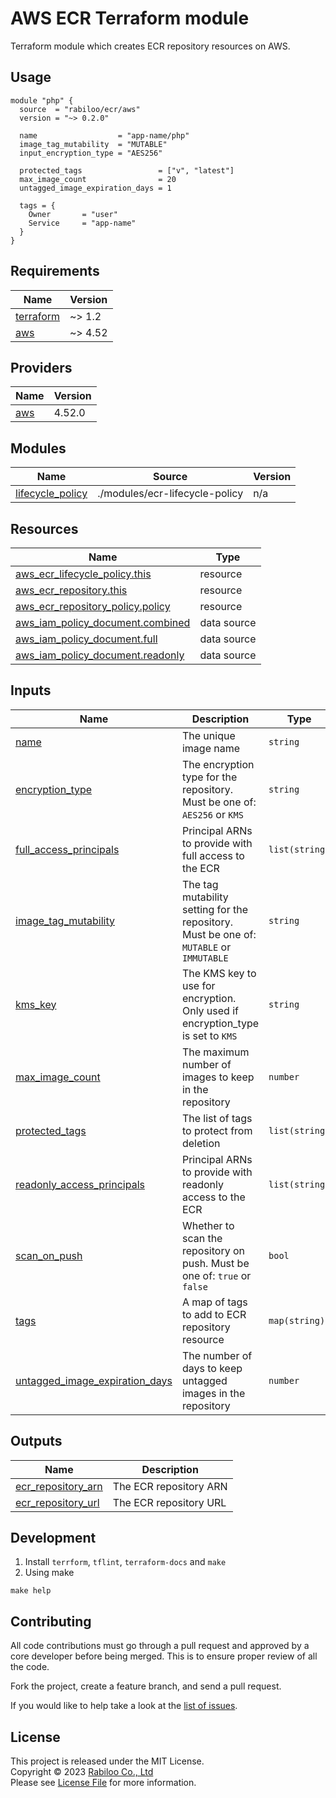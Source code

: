 # AWS ECR Terraform module

Terraform module which creates ECR repository resources on AWS.

## Usage

```hcl
module "php" {
  source  = "rabiloo/ecr/aws"
  version = "~> 0.2.0"

  name                  = "app-name/php"
  image_tag_mutability  = "MUTABLE"
  input_encryption_type = "AES256"

  protected_tags                 = ["v", "latest"]
  max_image_count                = 20
  untagged_image_expiration_days = 1

  tags = {
    Owner       = "user"
    Service     = "app-name"
  }
}
```

<!-- BEGIN_TF_DOCS -->
## Requirements

| Name | Version |
|------|---------|
| <a name="requirement_terraform"></a> [terraform](#requirement\_terraform) | ~> 1.2 |
| <a name="requirement_aws"></a> [aws](#requirement\_aws) | ~> 4.52 |

## Providers

| Name | Version |
|------|---------|
| <a name="provider_aws"></a> [aws](#provider\_aws) | 4.52.0 |

## Modules

| Name | Source | Version |
|------|--------|---------|
| <a name="module_lifecycle_policy"></a> [lifecycle\_policy](#module\_lifecycle\_policy) | ./modules/ecr-lifecycle-policy | n/a |

## Resources

| Name | Type |
|------|------|
| [aws_ecr_lifecycle_policy.this](https://registry.terraform.io/providers/hashicorp/aws/latest/docs/resources/ecr_lifecycle_policy) | resource |
| [aws_ecr_repository.this](https://registry.terraform.io/providers/hashicorp/aws/latest/docs/resources/ecr_repository) | resource |
| [aws_ecr_repository_policy.policy](https://registry.terraform.io/providers/hashicorp/aws/latest/docs/resources/ecr_repository_policy) | resource |
| [aws_iam_policy_document.combined](https://registry.terraform.io/providers/hashicorp/aws/latest/docs/data-sources/iam_policy_document) | data source |
| [aws_iam_policy_document.full](https://registry.terraform.io/providers/hashicorp/aws/latest/docs/data-sources/iam_policy_document) | data source |
| [aws_iam_policy_document.readonly](https://registry.terraform.io/providers/hashicorp/aws/latest/docs/data-sources/iam_policy_document) | data source |

## Inputs

| Name | Description | Type | Default | Required |
|------|-------------|------|---------|:--------:|
| <a name="input_name"></a> [name](#input\_name) | The unique image name | `string` | n/a | yes |
| <a name="input_encryption_type"></a> [encryption\_type](#input\_encryption\_type) | The encryption type for the repository. Must be one of: `AES256` or `KMS` | `string` | `"AES256"` | no |
| <a name="input_full_access_principals"></a> [full\_access\_principals](#input\_full\_access\_principals) | Principal ARNs to provide with full access to the ECR | `list(string)` | `[]` | no |
| <a name="input_image_tag_mutability"></a> [image\_tag\_mutability](#input\_image\_tag\_mutability) | The tag mutability setting for the repository. Must be one of: `MUTABLE` or `IMMUTABLE` | `string` | `"IMMUTABLE"` | no |
| <a name="input_kms_key"></a> [kms\_key](#input\_kms\_key) | The KMS key to use for encryption. Only used if encryption\_type is set to `KMS` | `string` | `""` | no |
| <a name="input_max_image_count"></a> [max\_image\_count](#input\_max\_image\_count) | The maximum number of images to keep in the repository | `number` | `20` | no |
| <a name="input_protected_tags"></a> [protected\_tags](#input\_protected\_tags) | The list of tags to protect from deletion | `list(string)` | `[]` | no |
| <a name="input_readonly_access_principals"></a> [readonly\_access\_principals](#input\_readonly\_access\_principals) | Principal ARNs to provide with readonly access to the ECR | `list(string)` | `[]` | no |
| <a name="input_scan_on_push"></a> [scan\_on\_push](#input\_scan\_on\_push) | Whether to scan the repository on push. Must be one of: `true` or `false` | `bool` | `false` | no |
| <a name="input_tags"></a> [tags](#input\_tags) | A map of tags to add to ECR repository resource | `map(string)` | `{}` | no |
| <a name="input_untagged_image_expiration_days"></a> [untagged\_image\_expiration\_days](#input\_untagged\_image\_expiration\_days) | The number of days to keep untagged images in the repository | `number` | `1` | no |

## Outputs

| Name | Description |
|------|-------------|
| <a name="output_ecr_repository_arn"></a> [ecr\_repository\_arn](#output\_ecr\_repository\_arn) | The ECR repository ARN |
| <a name="output_ecr_repository_url"></a> [ecr\_repository\_url](#output\_ecr\_repository\_url) | The ECR repository URL |
<!-- END_TF_DOCS -->

## Development

1. Install `terrform`, `tflint`, `terraform-docs` and `make`
2. Using make

```
make help
```

## Contributing

All code contributions must go through a pull request and approved by a core developer before being merged. 
This is to ensure proper review of all the code.

Fork the project, create a feature branch, and send a pull request.

If you would like to help take a look at the [list of issues](https://github.com/rabiloo/terraform-aws-ecr/issues).

## License

This project is released under the MIT License.   
Copyright © 2023 [Rabiloo Co., Ltd](https://rabiloo.com)   
Please see [License File](LICENSE) for more information.
